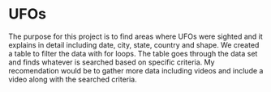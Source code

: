# UFOs

The purpose for this project is to find areas where UFOs were sighted and it explains in detail including date, city, state, country and shape. We created a table to filter the data with for loops. The table goes through the data set and finds whatever is searched based on specific criteria. My recomendation would be to gather more data including videos and include a video along with the searched criteria.
